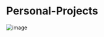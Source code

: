 ﻿# Personal-Projects

![image](https://github.com/user-attachments/assets/04ff4b80-9b96-4323-af9c-567a500bd7d3)

